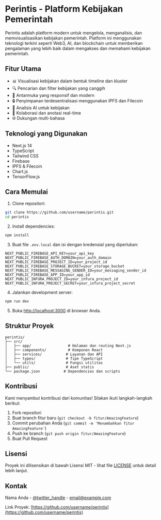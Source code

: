 # Perintis - Platform Kebijakan Pemerintah

Perintis adalah platform modern untuk mengelola, menganalisis, dan memvisualisasikan kebijakan pemerintah. Platform ini menggunakan teknologi terkini seperti Web3, AI, dan blockchain untuk memberikan pengalaman yang lebih baik dalam mengakses dan memahami kebijakan pemerintah.

## Fitur Utama

- 📊 Visualisasi kebijakan dalam bentuk timeline dan kluster
- 🔍 Pencarian dan filter kebijakan yang canggih
- 📱 Antarmuka yang responsif dan modern
- 🔒 Penyimpanan terdesentralisasi menggunakan IPFS dan Filecoin
- 🤖 Analisis AI untuk kebijakan
- 📝 Kolaborasi dan anotasi real-time
- 🌐 Dukungan multi-bahasa

## Teknologi yang Digunakan

- Next.js 14
- TypeScript
- Tailwind CSS
- Firebase
- IPFS & Filecoin
- Chart.js
- TensorFlow.js

## Cara Memulai

1. Clone repositori:
```bash
git clone https://github.com/username/perintis.git
cd perintis
```

2. Install dependencies:
```bash
npm install
```

3. Buat file `.env.local` dan isi dengan kredensial yang diperlukan:
```env
NEXT_PUBLIC_FIREBASE_API_KEY=your_api_key
NEXT_PUBLIC_FIREBASE_AUTH_DOMAIN=your_auth_domain
NEXT_PUBLIC_FIREBASE_PROJECT_ID=your_project_id
NEXT_PUBLIC_FIREBASE_STORAGE_BUCKET=your_storage_bucket
NEXT_PUBLIC_FIREBASE_MESSAGING_SENDER_ID=your_messaging_sender_id
NEXT_PUBLIC_FIREBASE_APP_ID=your_app_id
NEXT_PUBLIC_INFURA_PROJECT_ID=your_infura_project_id
NEXT_PUBLIC_INFURA_PROJECT_SECRET=your_infura_project_secret
```

4. Jalankan development server:
```bash
npm run dev
```

5. Buka [http://localhost:3000](http://localhost:3000) di browser Anda.

## Struktur Proyek

```
perintis/
├── src/
│   ├── app/                 # Halaman dan routing Next.js
│   ├── components/          # Komponen React
│   ├── services/           # Layanan dan API
│   ├── types/              # Tipe TypeScript
│   └── utils/              # Fungsi utilitas
├── public/                 # Aset statis
└── package.json           # Dependencies dan scripts
```

## Kontribusi

Kami menyambut kontribusi dari komunitas! Silakan ikuti langkah-langkah berikut:

1. Fork repositori
2. Buat branch fitur baru (`git checkout -b fitur/AmazingFeature`)
3. Commit perubahan Anda (`git commit -m 'Menambahkan fitur AmazingFeature'`)
4. Push ke branch (`git push origin fitur/AmazingFeature`)
5. Buat Pull Request

## Lisensi

Proyek ini dilisensikan di bawah Lisensi MIT - lihat file [LICENSE](LICENSE) untuk detail lebih lanjut.

## Kontak

Nama Anda - [@twitter_handle](https://twitter.com/twitter_handle) - email@example.com

Link Proyek: [https://github.com/username/perintis](https://github.com/username/perintis) 